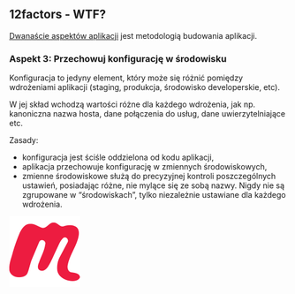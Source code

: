 ## 12factors - WTF?

[Dwanaście aspektów aplikacji](https://12factor.net/pl/) jest metodologią budowania aplikacji.

### Aspekt 3: Przechowuj konfigurację w środowisku
Konfiguracja to jedyny element, który może się różnić pomiędzy wdrożeniami aplikacji (staging, produkcja, środowisko developerskie, etc). 

W jej skład wchodzą wartości różne dla każdego wdrożenia, jak np. kanoniczna nazwa hosta, dane połączenia do usług, dane uwierzytelniające etc.

Zasady:
 - konfiguracja jest ściśle oddzielona od kodu aplikacji,
 - aplikacja przechowuje konfigurację w zmiennych środowiskowych, 
 - zmienne środowiskowe służą do precyzyjnej kontroli poszczególnych ustawień, posiadając różne, nie mylące się ze sobą nazwy. Nigdy nie są zgrupowane w “środowiskach”, tylko niezależnie ustawiane dla każdego wdrożenia. 


<!-- Copy this block for every slide -->
<BarBottom  title="Goat - Poznań Go Devs #7">
  <Item text="Meetup">
    <a href="https://www.meetup.com/pl-PL/goat-poznan-go-devs/"><img src="/images/meetup-icon.svg" class="w-5"/></a>
  </Item>
</BarBottom>
